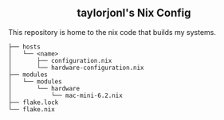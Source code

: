 <h2 align="center">taylorjonl's Nix Config</h2>

This repository is home to the nix code that builds my systems.

```
├── hosts
│   └── <name>
│       ├── configuration.nix
│       └── hardware-configuration.nix
├── modules
│   └── modules
│       └── hardware
│           └── mac-mini-6.2.nix
├── flake.lock
└── flake.nix
```
